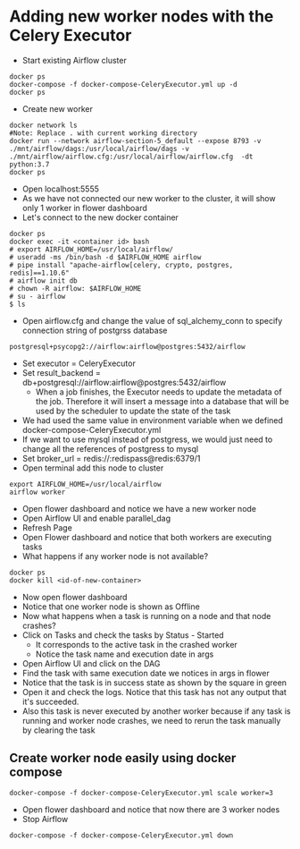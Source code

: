 # Adding new worker nodes with the Celery Executor
- Start existing Airflow cluster
```
docker ps
docker-compose -f docker-compose-CeleryExecutor.yml up -d
docker ps
```
- Create new worker

```
docker network ls
#Note: Replace . with current working directory
docker run --network airflow-section-5_default --expose 8793 -v ./mnt/airflow/dags:/usr/local/airflow/dags -v ./mnt/airflow/airflow.cfg:/usr/local/airflow/airflow.cfg  -dt python:3.7
docker ps
```
- Open localhost:5555
- As we have not connected our new worker to the cluster, it will show only 1 worker in flower dashboard
- Let's connect to the new docker container
```
docker ps
docker exec -it <container id> bash
# export AIRFLOW_HOME=/usr/local/airflow/
# useradd -ms /bin/bash -d $AIRFLOW_HOME airflow
# pipe install "apache-airflow[celery, crypto, postgres, redis]==1.10.6"
# airflow init db
# chown -R airflow: $AIRFLOW_HOME
# su - airflow
$ ls
```
- Open airflow.cfg and change the value of sql_alchemy_conn to specify connection string of postgrss database
```
postgresql+psycopg2://airflow:airflow@postgres:5432/airflow
```
- Set executor = CeleryExecutor
- Set result_backend = db+postgresql://airflow:airflow@postgres:5432/airflow
  - When a job finishes, the Executor needs to update the metadata of the job. Therefore it will insert a message into a database that will be used by the scheduler to update the state of the task
- We had used the same value in environment variable when we defined docker-compose-CeleryExecutor.yml
- If we want to use mysql instead of postgress, we would just need to change all the references of postgress to mysql
- Set broker_url = redis://:redispass@redis:6379/1
- Open terminal add this node to cluster
```
export AIRFLOW_HOME=/usr/local/airflow
airflow worker
```
- Open flower dashboard and notice we have a new worker node
- Open Airflow UI and enable parallel_dag
- Refresh Page
- Open Flower dashboard and notice that both workers are executing tasks
- What happens if any worker node is not available?
```
docker ps
docker kill <id-of-new-container>
```
- Now open flower dashboard
- Notice that one worker node is shown as Offline
- Now what happens when a task is running on a node and that node crashes?
- Click on Tasks and check the tasks by Status - Started
  - It corresponds to the active task in the crashed worker
  - Notice the task name and execution date in args
- Open Airflow UI and click on the DAG
- Find the task with same execution date we notices in args in flower
- Notice that the task is in success state as shown by the square in green
- Open it and check the logs. Notice that this task has not any output that it's succeeded.
- Also this task is never executed by another worker because if any task is running and worker node crashes, we need to rerun the task manually by clearing the task

## Create worker node easily using docker compose
```
docker-compose -f docker-compose-CeleryExecutor.yml scale worker=3
```
- Open flower dashboard and notice that now there are 3 worker nodes
- Stop Airflow
```
docker-compose -f docker-compose-CeleryExecutor.yml down
```
